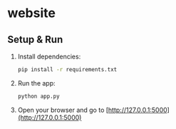 # website

## Setup & Run

1. Install dependencies:
   ```bash
   pip install -r requirements.txt
   ```
2. Run the app:
   ```bash
   python app.py
   ```
3. Open your browser and go to [http://127.0.0.1:5000](http://127.0.0.1:5000)